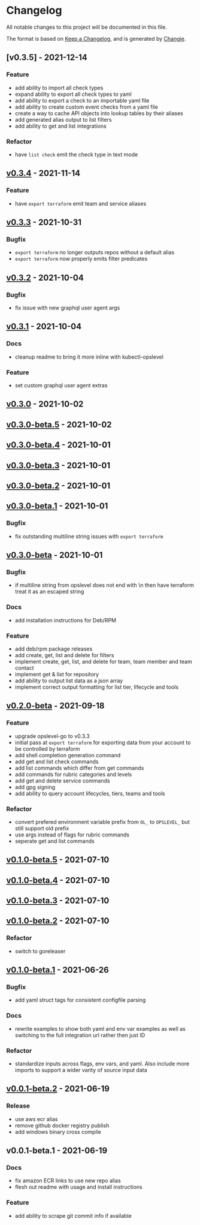 # Changelog
All notable changes to this project will be documented in this file.

The format is based on [Keep a Changelog](https://keepachangelog.com/en/1.0.0/),
and is generated by [Changie](https://github.com/miniscruff/changie).

## [v0.3.5] - 2021-12-14
### Feature
* add ability to import all check types
* expand ability to export all check types to yaml
* add ability to export a check to an importable yaml file
* add ability to create custom event checks from a yaml file
* create a way to cache API objects into lookup tables by their aliases
* add generated alias output to list filters
* add ability to get and list integrations
### Refactor
* have `list check` emit the check type in text mode

## [v0.3.4] - 2021-11-14
### Feature
* have `export terraform` emit team and service aliases

[v0.3.4]: https://github.com/OpsLevel/cli/compare/v0.3.3...v0.3.4

## [v0.3.3] - 2021-10-31
### Bugfix
* `export terraform` no longer outputs repos without a default alias
* `export terraform` now properly emits filter predicates

[v0.3.3]: https://github.com/OpsLevel/cli/compare/v0.3.2...v0.3.3


## [v0.3.2] - 2021-10-04
### Bugfix
- fix issue with new graphql user agent args


## [v0.3.1] - 2021-10-04
### Docs
- cleanup readme to bring it more inline with kubectl-opslevel

### Feature
- set custom graphql user agent extras


## [v0.3.0] - 2021-10-02

## [v0.3.0-beta.5] - 2021-10-02

## [v0.3.0-beta.4] - 2021-10-01

## [v0.3.0-beta.3] - 2021-10-01

## [v0.3.0-beta.2] - 2021-10-01

## [v0.3.0-beta.1] - 2021-10-01
### Bugfix
- fix outstanding multiline string issues with `export terraform`


## [v0.3.0-beta] - 2021-10-01
### Bugfix
- if multiline string from opslevel does not end with \n then have terraform treat it as an escaped string

### Docs
- add installation instructions for Deb/RPM

### Feature
- add deb/rpm package releases
- add create, get, list and delete for filters
- implement create, get, list, and delete for team, team member and team contact
- implement get & list for repository
- add ability to output list data as a json array
- implement correct output formatting for list tier, lifecycle and tools


## [v0.2.0-beta] - 2021-09-18
### Feature
- upgrade opslevel-go to v0.3.3
- initial pass at `export terraform` for exporting data from your account to be controlled by terraform
- add shell completion generation command
- add get and list check commands
- add list commands which differ from get commands
- add commands for rubric categories and levels
- add get and delete service commands
- add gpg signing
- add ability to query account lifecycles, tiers, teams and tools

### Refactor
- convert prefered environment variable prefix from `OL_` to `OPSLEVEL_` but still support old prefix
- use args instead of flags for rubric commands
- seperate get and list commands


## [v0.1.0-beta.5] - 2021-07-10

## [v0.1.0-beta.4] - 2021-07-10

## [v0.1.0-beta.3] - 2021-07-10

## [v0.1.0-beta.2] - 2021-07-10
### Refactor
- switch to goreleaser


## [v0.1.0-beta.1] - 2021-06-26
### Bugfix
- add yaml struct tags for consistent configfile parsing

### Docs
- rewrite examples to show both yaml and env var examples as well as switching to the full integration url rather then just ID

### Refactor
- standardize inputs across flags, env vars, and yaml.  Also include more imports to support a wider varity of source input data


## [v0.0.1-beta.2] - 2021-06-19
### Release
- use aws ecr alias
- remove github docker registry publish
- add windows binary cross compile


## v0.0.1-beta.1 - 2021-06-19
### Docs
- fix amazon ECR links to use new repo alias
- flesh out readme with usage and install instructions

### Feature
- add ability to scrape git commit info if available


[v0.3.2]: https://github.com/OpsLevel/cli/compare/v0.3.1...v0.3.2
[v0.3.1]: https://github.com/OpsLevel/cli/compare/v0.3.0...v0.3.1
[v0.3.0]: https://github.com/OpsLevel/cli/compare/v0.3.0-beta.5...v0.3.0
[v0.3.0-beta.5]: https://github.com/OpsLevel/cli/compare/v0.3.0-beta.4...v0.3.0-beta.5
[v0.3.0-beta.4]: https://github.com/OpsLevel/cli/compare/v0.3.0-beta.3...v0.3.0-beta.4
[v0.3.0-beta.3]: https://github.com/OpsLevel/cli/compare/v0.3.0-beta.2...v0.3.0-beta.3
[v0.3.0-beta.2]: https://github.com/OpsLevel/cli/compare/v0.3.0-beta.1...v0.3.0-beta.2
[v0.3.0-beta.1]: https://github.com/OpsLevel/cli/compare/v0.3.0-beta...v0.3.0-beta.1
[v0.3.0-beta]: https://github.com/OpsLevel/cli/compare/v0.2.0-beta...v0.3.0-beta
[v0.2.0-beta]: https://github.com/OpsLevel/cli/compare/v0.1.0-beta.5...v0.2.0-beta
[v0.1.0-beta.5]: https://github.com/OpsLevel/cli/compare/v0.1.0-beta.4...v0.1.0-beta.5
[v0.1.0-beta.4]: https://github.com/OpsLevel/cli/compare/v0.1.0-beta.3...v0.1.0-beta.4
[v0.1.0-beta.3]: https://github.com/OpsLevel/cli/compare/v0.1.0-beta.2...v0.1.0-beta.3
[v0.1.0-beta.2]: https://github.com/OpsLevel/cli/compare/v0.1.0-beta.1...v0.1.0-beta.2
[v0.1.0-beta.1]: https://github.com/OpsLevel/cli/compare/v0.0.1-beta.2...v0.1.0-beta.1
[v0.0.1-beta.2]: https://github.com/OpsLevel/cli/compare/v0.0.1-beta.1...v0.0.1-beta.2
